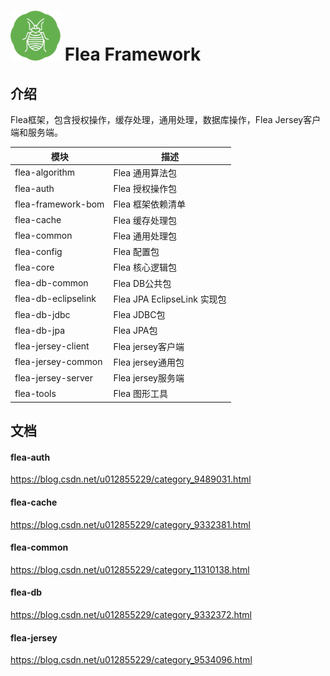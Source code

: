# <img src="src/docs/flea-framework.png" width="80" height="80"> Flea Framework

## 介绍
Flea框架，包含授权操作，缓存处理，通用处理，数据库操作，Flea Jersey客户端和服务端。

|  模块                     |  描述                  |
|---------------------------|-----------------------| 
|  flea-algorithm           |  Flea 通用算法包        |
|  flea-auth                |  Flea 授权操作包        |
|  flea-framework-bom       |  Flea 框架依赖清单      |
|  flea-cache               |  Flea 缓存处理包        |
|  flea-common              |  Flea 通用处理包        |
|  flea-config              |  Flea 配置包            |
|  flea-core                |  Flea 核心逻辑包        |
|  flea-db-common           |  Flea DB公共包         |
|  flea-db-eclipselink      |  Flea JPA EclipseLink 实现包|
|  flea-db-jdbc             |  Flea JDBC包           |
|  flea-db-jpa              |  Flea JPA包            |
|  flea-jersey-client       |  Flea jersey客户端     |
|  flea-jersey-common       |  Flea jersey通用包     |
|  flea-jersey-server       |  Flea jersey服务端     |
|  flea-tools               |  Flea 图形工具          |

## 文档

#### flea-auth

https://blog.csdn.net/u012855229/category_9489031.html

#### flea-cache

https://blog.csdn.net/u012855229/category_9332381.html

#### flea-common

https://blog.csdn.net/u012855229/category_11310138.html

#### flea-db

https://blog.csdn.net/u012855229/category_9332372.html

#### flea-jersey

https://blog.csdn.net/u012855229/category_9534096.html